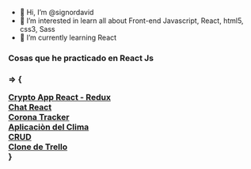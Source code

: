 - 👋 Hi, I’m @signordavid
- 👀 I’m interested in learn all about Front-end Javascript, React, html5, css3, Sass
- 🌱 I’m currently learning React

<h3>Cosas que he practicado en React Js<h3> => {
 
  <a href="https://cryptoapp-signor.netlify.app/" target="_blank">Crypto App React - Redux</a><br /> 
 <a href="https://react-chat-signor.netlify.app/" target="_blank">Chat React</a><br /> 
<a href="https://corona-react-signor.netlify.app/" target="_blank">Corona Tracker</a><br /> 
<a href="https://clima-react-signor.netlify.app/" target="_blank">Aplicaciòn del Clima</a> <br /> 
<a href="https://crud-react-signor.netlify.app/" target="_blank">CRUD</a> <br /> 
<a href="https://clonetrellobuild-signor.netlify.app/" target="_blank">Clone de Trello</a> <br /> 
 }


